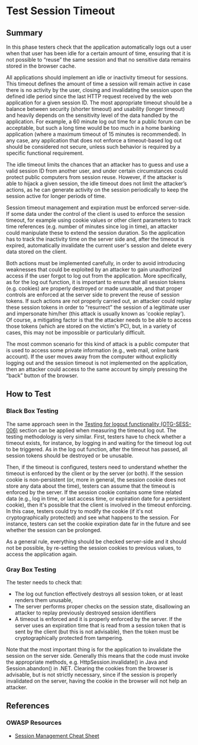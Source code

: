 # Test Session Timeout

## Summary

In this phase testers check that the application automatically logs out a user when that user has been idle for a certain amount of time, ensuring that it is not possible to “reuse” the same session and that no sensitive data remains stored in the browser cache.

All applications should implement an idle or inactivity timeout for sessions. This timeout defines the amount of time a session will remain active in case there is no activity by the user, closing and invalidating the session upon the defined idle period since the last HTTP request received by the web application for a given session ID. The most appropriate timeout should be a balance between security (shorter timeout) and usability (longer timeout) and heavily depends on the sensitivity level of the data handled by the application. For example, a 60 minute log out time for a public forum can be acceptable, but such a long time would be too much in a home banking application (where a maximum timeout of 15 minutes is recommended). In any case, any application that does not enforce a timeout-based log out should be considered not secure, unless such behavior is required by a specific functional requirement.

The idle timeout limits the chances that an attacker has to guess and use a valid session ID from another user, and under certain circumstances could protect public computers from session reuse. However, if the attacker is able to hijack a given session, the idle timeout does not limit the attacker’s actions, as he can generate activity on the session periodically to keep the session active for longer periods of time.

Session timeout management and expiration must be enforced server-side. If some data under the control of the client is used to enforce the session timeout, for example using cookie values or other client parameters to track time references (e.g. number of minutes since log in time), an attacker could manipulate these to extend the session duration. So the application has to track the inactivity time on the server side and, after the timeout is expired, automatically invalidate the current user's session and delete every data stored on the client.

Both actions must be implemented carefully, in order to avoid introducing weaknesses that could be exploited by an attacker to gain unauthorized access if the user forgot to log out from the application. More specifically, as for the log out function, it is important to ensure that all session tokens (e.g. cookies) are properly destroyed or made unusable, and that proper controls are enforced at the server side to prevent the reuse of session tokens. If such actions are not properly carried out, an attacker could replay these session tokens in order to “resurrect” the session of a legitimate user and impersonate him/her (this attack is usually known as 'cookie replay'). Of course, a mitigating factor is that the attacker needs to be able to access those tokens (which are stored on the victim's PC), but, in a variety of cases, this may not be impossible or particularly difficult.

The most common scenario for this kind of attack is a public computer that is used to access some private information (e.g., web mail, online bank account). If the user moves away from the computer without explicitly logging out and the session timeout is not implemented on the application, then an attacker could access to the same account by simply pressing the “back” button of the browser.

## How to Test

### Black Box Testing

The same approach seen in the [Testing for logout functionality (OTG-SESS-006)](4.7.6_Testing_for_Logout_Functionality_OTG-SESS-006.md) section can be applied when measuring the timeout log out.
The testing methodology is very similar. First, testers have to check whether a timeout exists, for instance, by logging in and waiting for the timeout log out to be triggered. As in the log out function, after the timeout has passed, all session tokens should be destroyed or be unusable.

Then, if the timeout is configured, testers need to understand whether the timeout is enforced by the client or by the server (or both). If the session cookie is non-persistent (or, more in general, the session cookie does not store any data about the time), testers can assume that the timeout is enforced by the server. If the session cookie contains some time related data (e.g., log in time, or last access time, or expiration date for a persistent cookie), then it's possible that the client is involved in the timeout enforcing. In this case, testers could try to modify the cookie (if it's not cryptographically protected) and see what happens to the session. For instance, testers can set the cookie expiration date far in the future and see whether the session can be prolonged.

As a general rule, everything should be checked server-side and it should not be possible, by re-setting the session cookies to previous values, to access the application again.

### Gray Box Testing

The tester needs to check that:

- The log out function effectively destroys all session token, or at least renders them unusable,
- The server performs proper checks on the session state, disallowing an attacker to replay previously destroyed session identifiers
- A timeout is enforced and it is properly enforced by the server. If the server uses an expiration time that is read from a session token that is sent by the client (but this is not advisable), then the token must be cryptographically protected from tampering.

Note that the most important thing is for the application to invalidate the session on the server side. Generally this means that the code must invoke the appropriate methods, e.g. HttpSession.invalidate() in Java and Session.abandon() in .NET. Clearing the cookies from the browser is advisable, but is not strictly necessary, since if the session is properly invalidated on the server, having the cookie in the browser will not help an attacker.

## References

### OWASP Resources

- [Session Management Cheat Sheet](https://cheatsheetseries.owasp.org/cheatsheets/Session_Management_Cheat_Sheet.html)
